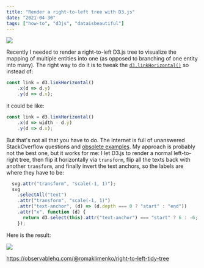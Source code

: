 ```yaml
---
title: "Render a right-to-left tree with D3.js"
date: "2021-04-30"
tags: ["how-to", "d3js", "dataisbeautiful"]
---
```


<img src="left-to-rigth-tree.png" style="max-height: 450px;" class="img-fluid" />

Recently I needed to render a right-to-left D3.js tree to visualize the mapping of multiple entities into one (as opposed to branching of one entity into many).
The right way to do it is to tweak the [`d3.linkHorizontal()`](https://github.com/d3/d3-shape#linkHorizontal) so instead of:

```javascript
const link = d3.linkHorizontal()
    .x(d => d.y)
    .y(d => d.x);
```
it could be like:
```javascript
const link = d3.linkHorizontal()
    .x(d => width - d.y)
    .y(d => d.x);
```
But that's not all that you have to do. The Internet is full of unanswered StackOverflow questions and [obsolete examples](https://bl.ocks.org/mbostock/3184089). My approach is probably not the best one, but it works for me: I let D3.js to render a normal left-to-right tree, then flip it horizontally via `transform`, flip all the texts back with another `transform`, and finally invert the text anchors, so the labels are where they have to be:

```javascript
  svg.attr("transform", "scale(-1, 1)");
  svg
    .selectAll("text")
    .attr("transform", "scale(-1, 1)")
    .attr("text-anchor", (d) => (d.depth === 0 ? "start" : "end"))
    .attr("x", function (d) {
      return d3.select(this).attr("text-anchor") === "start" ? 6 : -6;
    });
```

Here is the result:

<img src="right-to-left-tree.png" style="max-height: 450px;" class="img-fluid" />

https://observablehq.com/@romaklimenko/right-to-left-tidy-tree
